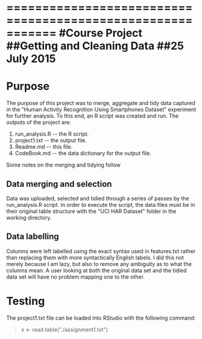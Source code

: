 ===========================================================
#Course Project
##Getting and Cleaning Data
##25 July 2015
===========================================================

# Purpose
The purpose of this project was to merge, aggregate and tidy data captured in the "Human Activity Recognition Using Smartphones Dataset" experiment for further analysis. To this end, an R script was created and run. The outputs of the project are:

1. run_analysis.R -- the R script.
2. project1.txt -- the output file. 
3. Readme.md -- this file.
4. CodeBook.md -- the data dictionary for the output file. 

Some notes on the merging and tidying follow

## Data merging and selection
Data was uploaded, selected and tidied through a series of passes by the run_analysis.R script. In order to execute the script, the data files must be in their original table structure with the "UCI HAR Dataset" folder in the working directory. 

## Data labelling 
Columns were left labelled using the exact syntax used in features.txt rather than replacing them with more syntactically English labels. I did this not merely because I am lazy, but also to remove any ambiguity as to what the columns mean. A user looking at both the original data set and the tidied data set will have no problem mapping one to the other. 

# Testing
The project1.txt file can be loaded into RStudio with the following command:

>x <- read.table("./assignment1.txt")